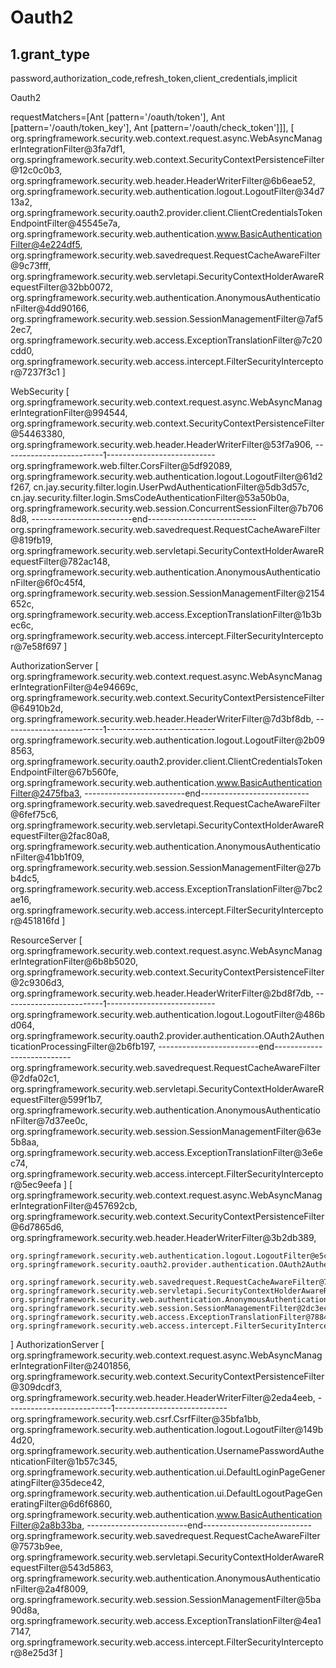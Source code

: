 # Oauth2 

## 1.grant_type

password,authorization_code,refresh_token,client_credentials,implicit

Oauth2 

requestMatchers=[Ant [pattern='/oauth/token'], Ant [pattern='/oauth/token_key'], Ant [pattern='/oauth/check_token']]], 
[   
    org.springframework.security.web.context.request.async.WebAsyncManagerIntegrationFilter@3fa7df1, 
    org.springframework.security.web.context.SecurityContextPersistenceFilter@12c0c0b3, 
    org.springframework.security.web.header.HeaderWriterFilter@6b6eae52, 
    org.springframework.security.web.authentication.logout.LogoutFilter@34d713a2, 
    org.springframework.security.oauth2.provider.client.ClientCredentialsTokenEndpointFilter@45545e7a, 
    org.springframework.security.web.authentication.www.BasicAuthenticationFilter@4e224df5, 
    org.springframework.security.web.savedrequest.RequestCacheAwareFilter@9c73fff, 
    org.springframework.security.web.servletapi.SecurityContextHolderAwareRequestFilter@32bb0072, 
    org.springframework.security.web.authentication.AnonymousAuthenticationFilter@4dd90166, 
    org.springframework.security.web.session.SessionManagementFilter@7af52ec7, 
    org.springframework.security.web.access.ExceptionTranslationFilter@7c20cdd0, 
    org.springframework.security.web.access.intercept.FilterSecurityInterceptor@7237f3c1
]

WebSecurity
[
	org.springframework.security.web.context.request.async.WebAsyncManagerIntegrationFilter@994544, 
	org.springframework.security.web.context.SecurityContextPersistenceFilter@54463380, 
	org.springframework.security.web.header.HeaderWriterFilter@53f7a906, 
	-------------------------1---------------------------
	org.springframework.web.filter.CorsFilter@5df92089, 
	org.springframework.security.web.authentication.logout.LogoutFilter@61d2f267, 
	cn.jay.security.filter.login.UserPwdAuthenticationFilter@5db3d57c, 
	cn.jay.security.filter.login.SmsCodeAuthenticationFilter@53a50b0a, 
	org.springframework.security.web.session.ConcurrentSessionFilter@7b7068d8, 
	-------------------------end---------------------------
	org.springframework.security.web.savedrequest.RequestCacheAwareFilter@819fb19, 
	org.springframework.security.web.servletapi.SecurityContextHolderAwareRequestFilter@782ac148, 
	org.springframework.security.web.authentication.AnonymousAuthenticationFilter@6f0c45f4, 
	org.springframework.security.web.session.SessionManagementFilter@2154652c, 
	org.springframework.security.web.access.ExceptionTranslationFilter@1b3bec6c, 
	org.springframework.security.web.access.intercept.FilterSecurityInterceptor@7e58f697
]

AuthorizationServer
[
	org.springframework.security.web.context.request.async.WebAsyncManagerIntegrationFilter@4e94669c, 
	org.springframework.security.web.context.SecurityContextPersistenceFilter@64910b2d, 
	org.springframework.security.web.header.HeaderWriterFilter@7d3bf8db, 
	-------------------------1---------------------------
	org.springframework.security.web.authentication.logout.LogoutFilter@2b098563, 
	org.springframework.security.oauth2.provider.client.ClientCredentialsTokenEndpointFilter@67b560fe, 
	org.springframework.security.web.authentication.www.BasicAuthenticationFilter@2475fba3, 
	-------------------------end---------------------------
	org.springframework.security.web.savedrequest.RequestCacheAwareFilter@6fef75c6, 
	org.springframework.security.web.servletapi.SecurityContextHolderAwareRequestFilter@2fac80a8, 
	org.springframework.security.web.authentication.AnonymousAuthenticationFilter@41bb1f09, 
	org.springframework.security.web.session.SessionManagementFilter@27bb4dc5, 
	org.springframework.security.web.access.ExceptionTranslationFilter@7bc2ae16, 
	org.springframework.security.web.access.intercept.FilterSecurityInterceptor@451816fd
]

ResourceServer
[
	org.springframework.security.web.context.request.async.WebAsyncManagerIntegrationFilter@6b8b5020, 
	org.springframework.security.web.context.SecurityContextPersistenceFilter@2c9306d3,
	org.springframework.security.web.header.HeaderWriterFilter@2bd8f7db, 
	-------------------------1---------------------------
	org.springframework.security.web.authentication.logout.LogoutFilter@486bd064, 
	org.springframework.security.oauth2.provider.authentication.OAuth2AuthenticationProcessingFilter@2b6fb197, 
	-------------------------end---------------------------
	org.springframework.security.web.savedrequest.RequestCacheAwareFilter@2dfa02c1, 
	org.springframework.security.web.servletapi.SecurityContextHolderAwareRequestFilter@599f1b7, 
	org.springframework.security.web.authentication.AnonymousAuthenticationFilter@7d37ee0c, 
	org.springframework.security.web.session.SessionManagementFilter@63e5b8aa, 
	org.springframework.security.web.access.ExceptionTranslationFilter@3e6ec74, 
	org.springframework.security.web.access.intercept.FilterSecurityInterceptor@5ec9eefa
]
[
    org.springframework.security.web.context.request.async.WebAsyncManagerIntegrationFilter@457692cb, 
    org.springframework.security.web.context.SecurityContextPersistenceFilter@6d7865d6, 
    org.springframework.security.web.header.HeaderWriterFilter@3b2db389, 
    
    org.springframework.security.web.authentication.logout.LogoutFilter@e5c5e6, 
    org.springframework.security.oauth2.provider.authentication.OAuth2AuthenticationProcessingFilter@56c6d515,
     
    org.springframework.security.web.savedrequest.RequestCacheAwareFilter@77f03916, 
    org.springframework.security.web.servletapi.SecurityContextHolderAwareRequestFilter@492c9892, 
    org.springframework.security.web.authentication.AnonymousAuthenticationFilter@350342e0, 
    org.springframework.security.web.session.SessionManagementFilter@2dc3ece8, 
    org.springframework.security.web.access.ExceptionTranslationFilter@7884f722, 
    org.springframework.security.web.access.intercept.FilterSecurityInterceptor@e994ca
]
AuthorizationServer
[
	org.springframework.security.web.context.request.async.WebAsyncManagerIntegrationFilter@2401856,
	org.springframework.security.web.context.SecurityContextPersistenceFilter@309dcdf3,
	org.springframework.security.web.header.HeaderWriterFilter@2eda4eeb,
	--------------------------1----------------------------
	org.springframework.security.web.csrf.CsrfFilter@35bfa1bb,
	org.springframework.security.web.authentication.logout.LogoutFilter@149b4d20,
	org.springframework.security.web.authentication.UsernamePasswordAuthenticationFilter@1b57c345,
	org.springframework.security.web.authentication.ui.DefaultLoginPageGeneratingFilter@35dece42,
	org.springframework.security.web.authentication.ui.DefaultLogoutPageGeneratingFilter@6d6f6860,
	org.springframework.security.web.authentication.www.BasicAuthenticationFilter@2a8b33ba,
	-------------------------end---------------------------
	org.springframework.security.web.savedrequest.RequestCacheAwareFilter@7573b9ee, 
	org.springframework.security.web.servletapi.SecurityContextHolderAwareRequestFilter@543d5863, 
	org.springframework.security.web.authentication.AnonymousAuthenticationFilter@2a4f8009, 
	org.springframework.security.web.session.SessionManagementFilter@5ba90d8a, 
	org.springframework.security.web.access.ExceptionTranslationFilter@4ea17147, 
	org.springframework.security.web.access.intercept.FilterSecurityInterceptor@8e25d3f
]